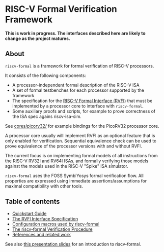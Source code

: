 
RISC-V Formal Verification Framework
====================================

**This is work in progress. The interfaces described here are likely to change as the project matures.**

About
-----

`riscv-formal` is a framework for formal verification of RISC-V processors.

It consists of the following components:
- A processor-independent formal description of the RISC-V ISA
- A set of formal testbenches for each processor supported by the framework
- The specification for the [RISC-V Formal Interface (RVFI)](docs/rvfi.md) that must be implemented by a processor core to interface with `riscv-formal`.
- Some auxiliary proofs and scripts, for example to prove correctness of the ISA spec agains riscv-isa-sim.

See [cores/picorv32/](cores/picorv32/) for example bindings for the PicoRV32 processor core.

A processor core usually will implement RVFI as an optional feature that is only enabled for verification. Sequential equivalence check can be used to prove equivalence of the processor versions with and without RVFI.

The current focus is on implementing formal models of all instructions from the RISC-V RV32I and RV64I ISAs, and formally verifying those models against the models used in the RISC-V "Spike" ISA simulator.

`riscv-formal` uses the FOSS SymbiYosys formal verification flow. All properties are expressed using immediate assertions/assumptions for maximal compatibility with other tools.

Table of contents
-----------------

- [Quickstart Guide](docs/quickstart.md)
- [The RVFI Interface Specification](docs/rvfi.md)
- [Configuration macros used by riscv-formal](docs/config.md)
- [The riscv-formal Verification Procedure](docs/procedure.md)
- [References and related work](docs/references.md)

See also [this presentation slides](http://www.clifford.at/papers/2017/riscv-formal/) for an introduction to riscv-formal.

